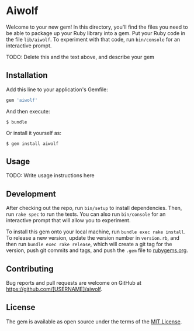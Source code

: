 # Aiwolf

Welcome to your new gem! In this directory, you'll find the files you need to be able to package up your Ruby library into a gem. Put your Ruby code in the file `lib/aiwolf`. To experiment with that code, run `bin/console` for an interactive prompt.

TODO: Delete this and the text above, and describe your gem

## Installation

Add this line to your application's Gemfile:

```ruby
gem 'aiwolf'
```

And then execute:

    $ bundle

Or install it yourself as:

    $ gem install aiwolf

## Usage

TODO: Write usage instructions here

## Development

After checking out the repo, run `bin/setup` to install dependencies. Then, run `rake spec` to run the tests. You can also run `bin/console` for an interactive prompt that will allow you to experiment.

To install this gem onto your local machine, run `bundle exec rake install`. To release a new version, update the version number in `version.rb`, and then run `bundle exec rake release`, which will create a git tag for the version, push git commits and tags, and push the `.gem` file to [rubygems.org](https://rubygems.org).

## Contributing

Bug reports and pull requests are welcome on GitHub at https://github.com/[USERNAME]/aiwolf.

## License

The gem is available as open source under the terms of the [MIT License](http://opensource.org/licenses/MIT).
